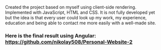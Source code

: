 Created the project based on myself using client-side rendering. Implemented with JavaScript, HTML and CSS. It is not fully developed yet but the idea is that every user could look up my work, my experience, education and being able to contact me more easily with a well-made site.

### Here is the final result using Angular: https://github.com/nikolay508/Personal-Website-2
